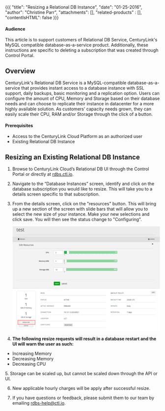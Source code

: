 {{{
  "title": "Resizing a Relational DB Instance",
  "date": "01-25-2016",
  "author": "Christine Parr",
  "attachments": [],
  "related-products" : [],
  "contentIsHTML": false
}}}

#### Audience

This article is to support customers of Relational DB Service, CenturyLink's MySQL compatible database-as-a-service product.  Additionally, these instructions are specific to deleting a subscription that was created through Control Portal.

## Overview

CenturyLink's Relational DB Service is a MySQL-compatible database-as-a-service that provides instant access to a database instance with SSL support, daily backups, basic monitoring and a replication option.  Users can configure the amount of CPU, Memory and Storage based on their database needs and can choose to replicate their instance in datacenter for a more highly available solution.  As customers' capacity needs grown, they can easily scale their CPU, RAM and/or Storage through the click of a button.

#### Prerequisites

- Access to the CenturyLink Cloud Platform as an authorized user
- Existing Relational DB Instance

## Resizing an Existing Relational DB Instance

1.  Browse to CenturyLink Cloud’s Relational DB UI through the Control Portal or directly at [rdbs.ctl.io](https://rdbs.ctl.io).

2.	Navigate to the “Database Instances” screen, identify and click on the database subscription you would like to resize. This will take you to a details screen specific to that subscription.

3.  From the details screen, click on the "resources" button.  This will bring up a new section of the screen with slide bars that will allow you to select the new size of your instance.  Make your new selections and click save.  You will then see the status change to "Configuring".  <p>![ReSizeDB](../images/rdbs-resizedb.png)

4.  **The following resize requests will result in a database restart and the UI will warn the user as such:**
  - Increasing Memory
  - Decreasing Memory
  - Decreasing CPU
<p>
5.  Storage can be scaled up, but cannot be scaled down through the API or UI.

6.  New applicable hourly charges will be apply after successful resize.

7.  If you have questions or feedback, please submit them to our team by emailing <a href="mailto:rdbs-help@ctl.io">rdbs-help@ctl.io</a>.
